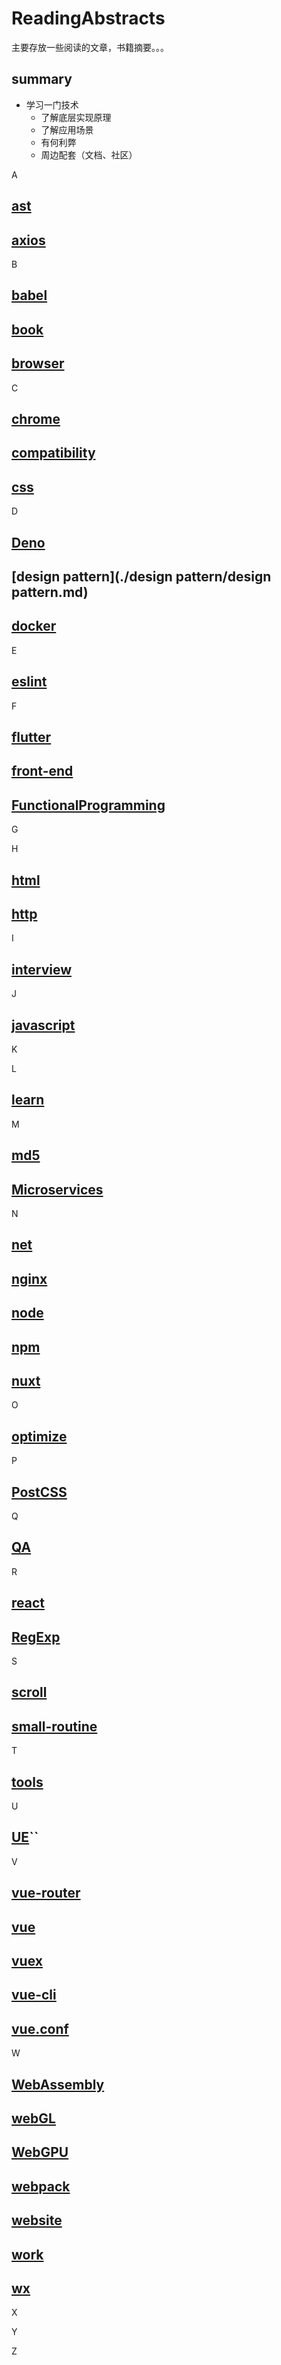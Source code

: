 # ReadingAbstracts

  主要存放一些阅读的文章，书籍摘要。。。
## summary
 - 学习一门技术
   - 了解底层实现原理
   - 了解应用场景
   - 有何利弊
   - 周边配套（文档、社区）
   
A
## [ast](./ast/ast.md)
## [axios](./axios/axios.md)

B
## [babel](./babel/babel.md)
## [book](./book/book.md)
## [browser](./browser/browser.md)

C
## [chrome](./chrome/chrome.md)
## [compatibility](./compatibility/compatibility.md)
## [css](./css/css.md)

D
## [Deno](./Deno/Deno.md)
## [design pattern](./design pattern/design pattern.md)
## [docker](./docker/docker.md)

E
## [eslint](./eslint/eslint.md)

F
## [flutter](./flutter/flutter.md)
## [front-end](./front-end/front-end.md)
## [FunctionalProgramming](./FunctionalProgramming/FunctionalProgramming.md)

G

H
## [html](./html/html.md)
## [http](./http/http.md)

I
## [interview](./interview/interview.md)

J
## [javascript](./javascript/js.md)


K

L
## [learn](./learn/learn.md)


M
## [md5](./md5/md5.md)
## [Microservices](./microservices/Microservices.md)

N
## [net](./net/net.md)
## [nginx](./nginx/nginx.md)
## [node](./node/node.md)
## [npm](./npm/npm.md)
## [nuxt](./nuxt/nuxt.md)

O
## [optimize](./optimize/optimize.md)

P
## [PostCSS](./PostCSS/PostCSS.md)


Q
## [QA](./QA/QA.md)


R
## [react](./react/react.md)
## [RegExp](./javascript/RegExp.md)

S
## [scroll](./scroll/scroll.md)
## [small-routine](./small-routine/small-routine.md)

T
## [tools](./tools/tools.md)


U
## [UE](./UE/UE.md)``


V
## [vue-router](./vue/vue-router.md)
## [vue](./vue/vue.md)
## [vuex](./vue/vuex.md)
## [vue-cli](./vue/vue-cli.md)
## [vue.conf](./vue/vue.conf.md)


W
## [WebAssembly](./WebAssembly/WebAssembly.md)
## [webGL](./webGL/webGL.md)
## [WebGPU](./webGPU/webGPU.md)
## [webpack](./webpack/webpack.md)
## [website](./website/website.md)
## [work](./work/work.md)
## [wx](./wx/wx.md)


X


Y

Z

   
 